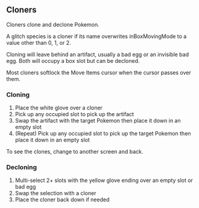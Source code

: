 ## Cloners

Cloners clone and declone Pokemon.

A glitch species is a cloner if its name overwrites inBoxMovingMode to a value other than 0, 1, or 2.

Cloning will leave behind an artifact, usually a bad egg or an invisible bad egg. Both will occupy a box slot but can be decloned.

Most cloners softlock the Move Items cursor when the cursor passes over them.

### Cloning

1. Place the white glove over a cloner
2. Pick up any occupied slot to pick up the artifact
3. Swap the artifact with the target Pokemon then place it down in an empty slot
4. (Repeat) Pick up any occupied slot to pick up the target Pokemon then place it down in an empty slot

To see the clones, change to another screen and back.

### Decloning

1. Multi-select 2+ slots with the yellow glove ending over an empty slot or bad egg
2. Swap the selection with a cloner
3. Place the cloner back down if needed
